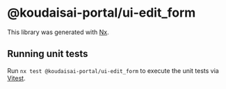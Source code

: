 # @koudaisai-portal/ui-edit_form

This library was generated with [Nx](https://nx.dev).

## Running unit tests

Run `nx test @koudaisai-portal/ui-edit_form` to execute the unit tests via [Vitest](https://vitest.dev/).
